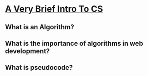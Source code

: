 # [A Very Brief Intro To CS][def]

## What is an Algorithm?

## What is the importance of algorithms in web development?

## What is pseudocode?


[def]: https://www.theodinproject.com/lessons/javascript-a-very-brief-intro-to-cs#knowledge-check